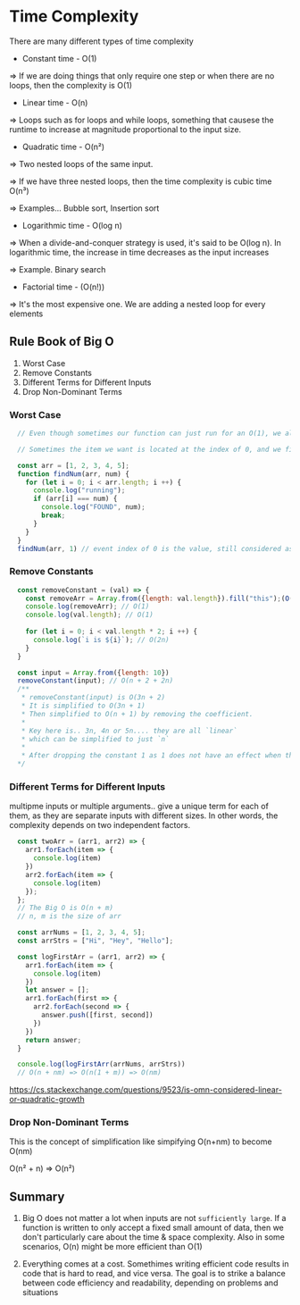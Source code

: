 # Time Complexity

There are many different types of time complexity

* Constant time - O(1)

=> If we are doing things that only require one step or when there are no loops, then the complexity is O(1)

* Linear time - O(n)

=> Loops such as for loops and while loops, something that causese the runtime to increase at magnitude proportional to the input size.

* Quadratic time - O(n²)

=> Two nested loops of the same input.

=> If we have three nested loops, then the time complexity is cubic time O(n³)

=> Examples... Bubble sort, Insertion sort

* Logarithmic time - O(log n)

=> When a divide-and-conquer strategy is used, it's said to be O(log n). In logarithmic time, the increase in time decreases as the input increases

=> Example. Binary search

* Factorial time - (O(n!))

=> It's the most expensive one. We are adding a nested loop for every elements

## Rule Book of Big O
1. Worst Case
2. Remove Constants
3. Different Terms for Different Inputs
4. Drop Non-Dominant Terms

### Worst Case
```js
  // Even though sometimes our function can just run for an O(1), we always take the Big O in the worst-case scenario.

  // Sometimes the item we want is located at the index of 0, and we finish off early, but it's still considered as O(n)

  const arr = [1, 2, 3, 4, 5];
  function findNum(arr, num) {
    for (let i = 0; i < arr.length; i ++) {
      console.log("running");
      if (arr[i] === num) {
        console.log("FOUND", num);
        break;
      }
    }
  }
  findNum(arr, 1) // event index of 0 is the value, still considered as O(n)
```

### Remove Constants
```js
  const removeConstant = (val) => {
    const removeArr = Array.from({length: val.length}).fill("this");(O(n))
    console.log(removeArr); // O(1)
    console.log(val.length); // O(1)
    
    for (let i = 0; i < val.length * 2; i ++) {
      console.log(`i is ${i}`); // O(2n)
    }
  }

  const input = Array.from({length: 10})
  removeConstant(input); // O(n + 2 + 2n)
  /**
   * removeConstant(input) is O(3n + 2)
   * It is simplified to O(3n + 1)
   * Then simplified to O(n + 1) by removing the coefficient.
   * 
   * Key here is.. 3n, 4n or 5n.... they are all `linear`
   * which can be simplified to just `n`
   * 
   * After dropping the constant 1 as 1 does not have an effect when the input is large, it is simplified O(n)
  */
```

### Different Terms for Different Inputs
multipme inputs or multiple arguments.. give a unique term for each of them, as they are separate inputs with different sizes. In other words, the complexity depends on two independent factors.
```js
  const twoArr = (arr1, arr2) => {
    arr1.forEach(item => {
      console.log(item)
    })
    arr2.forEach(item => {
      console.log(item)
    });
  };
  // The Big O is O(n + m)
  // n, m is the size of arr
```

```js
  const arrNums = [1, 2, 3, 4, 5];
  const arrStrs = ["Hi", "Hey", "Hello"];

  const logFirstArr = (arr1, arr2) => {
    arr1.forEach(item => {
      console.log(item)
    })
    let answer = [];
    arr1.forEach(first => {
      arr2.forEach(second => {
        answer.push([first, second])
      })
    })
    return answer;
  }

  console.log(logFirstArr(arrNums, arrStrs))
  // O(n + nm) => O(n(1 + m)) => O(nm)
```
https://cs.stackexchange.com/questions/9523/is-omn-considered-linear-or-quadratic-growth

### Drop Non-Dominant Terms
This is the concept of simplification like simpifying O(n+nm) to become O(nm)

O(n² + n) => O(n²) 

## Summary
1. Big O does not matter a lot when inputs are not `sufficiently large`. If a function is written to only accept a fixed small amount of data, then we don't particularly care about the time & space complexity. Also in some scenarios, O(n) might be more efficient than O(1) 

2. Everything comes at a cost. Somethimes writing efficient code results in code that is hard to read, and vice versa. The goal is to strike a balance between code efficiency and readability, depending on problems and situations